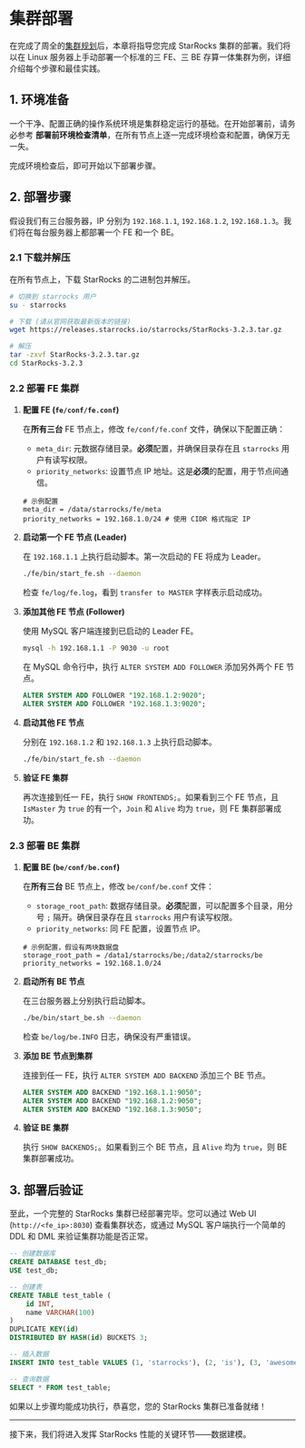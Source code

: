 # 集群部署

在完成了周全的[集群规划](./cluster-planning.md)后，本章将指导您完成 StarRocks 集群的部署。我们将以在 Linux 服务器上手动部署一个标准的三 FE、三 BE 存算一体集群为例，详细介绍每个步骤和最佳实践。

## 1. 环境准备

一个干净、配置正确的操作系统环境是集群稳定运行的基础。在开始部署前，请务必参考 **部署前环境检查清单**，在所有节点上逐一完成环境检查和配置，确保万无一失。

完成环境检查后，即可开始以下部署步骤。

## 2. 部署步骤

假设我们有三台服务器，IP 分别为 `192.168.1.1`, `192.168.1.2`, `192.168.1.3`。我们将在每台服务器上都部署一个 FE 和一个 BE。

### 2.1 下载并解压

在所有节点上，下载 StarRocks 的二进制包并解压。

```bash
# 切换到 starrocks 用户
su - starrocks

# 下载 (请从官网获取最新版本的链接)
wget https://releases.starrocks.io/starrocks/StarRocks-3.2.3.tar.gz

# 解压
tar -zxvf StarRocks-3.2.3.tar.gz
cd StarRocks-3.2.3
```

### 2.2 部署 FE 集群

1.  **配置 FE (`fe/conf/fe.conf`)**

    在**所有三台** FE 节点上，修改 `fe/conf/fe.conf` 文件，确保以下配置正确：
    *   `meta_dir`: 元数据存储目录。**必须**配置，并确保目录存在且 `starrocks` 用户有读写权限。
    *   `priority_networks`: 设置节点 IP 地址。这是**必须**的配置，用于节点间通信。

    ```properties
    # 示例配置
    meta_dir = /data/starrocks/fe/meta
    priority_networks = 192.168.1.0/24 # 使用 CIDR 格式指定 IP
    ```

2.  **启动第一个 FE 节点 (Leader)**

    在 `192.168.1.1` 上执行启动脚本。第一次启动的 FE 将成为 Leader。
    ```bash
    ./fe/bin/start_fe.sh --daemon
    ```
    检查 `fe/log/fe.log`，看到 `transfer to MASTER` 字样表示启动成功。

3.  **添加其他 FE 节点 (Follower)**

    使用 MySQL 客户端连接到已启动的 Leader FE。
    ```bash
    mysql -h 192.168.1.1 -P 9030 -u root
    ```
    在 MySQL 命令行中，执行 `ALTER SYSTEM ADD FOLLOWER` 添加另外两个 FE 节点。
    ```sql
    ALTER SYSTEM ADD FOLLOWER "192.168.1.2:9020";
    ALTER SYSTEM ADD FOLLOWER "192.168.1.3:9020";
    ```

4.  **启动其他 FE 节点**

    分别在 `192.168.1.2` 和 `192.168.1.3` 上执行启动脚本。
    ```bash
    ./fe/bin/start_fe.sh --daemon
    ```

5.  **验证 FE 集群**

    再次连接到任一 FE，执行 `SHOW FRONTENDS;`。如果看到三个 FE 节点，且 `IsMaster` 为 `true` 的有一个，`Join` 和 `Alive` 均为 `true`，则 FE 集群部署成功。

### 2.3 部署 BE 集群

1.  **配置 BE (`be/conf/be.conf`)**

    在**所有三台** BE 节点上，修改 `be/conf/be.conf` 文件：
    *   `storage_root_path`: 数据存储目录。**必须**配置，可以配置多个目录，用分号 `;` 隔开。确保目录存在且 `starrocks` 用户有读写权限。
    *   `priority_networks`: 同 FE 配置，设置节点 IP。

    ```properties
    # 示例配置，假设有两块数据盘
    storage_root_path = /data1/starrocks/be;/data2/starrocks/be
    priority_networks = 192.168.1.0/24
    ```

2.  **启动所有 BE 节点**

    在三台服务器上分别执行启动脚本。
    ```bash
    ./be/bin/start_be.sh --daemon
    ```
    检查 `be/log/be.INFO` 日志，确保没有严重错误。

3.  **添加 BE 节点到集群**

    连接到任一 FE，执行 `ALTER SYSTEM ADD BACKEND` 添加三个 BE 节点。
    ```sql
    ALTER SYSTEM ADD BACKEND "192.168.1.1:9050";
    ALTER SYSTEM ADD BACKEND "192.168.1.2:9050";
    ALTER SYSTEM ADD BACKEND "192.168.1.3:9050";
    ```

4.  **验证 BE 集群**

    执行 `SHOW BACKENDS;`。如果看到三个 BE 节点，且 `Alive` 均为 `true`，则 BE 集群部署成功。

## 3. 部署后验证

至此，一个完整的 StarRocks 集群已经部署完毕。您可以通过 Web UI (`http://<fe_ip>:8030`) 查看集群状态，或通过 MySQL 客户端执行一个简单的 DDL 和 DML 来验证集群功能是否正常。

```sql
-- 创建数据库
CREATE DATABASE test_db;
USE test_db;

-- 创建表
CREATE TABLE test_table (
    id INT,
    name VARCHAR(100)
)
DUPLICATE KEY(id)
DISTRIBUTED BY HASH(id) BUCKETS 3;

-- 插入数据
INSERT INTO test_table VALUES (1, 'starrocks'), (2, 'is'), (3, 'awesome');

-- 查询数据
SELECT * FROM test_table;
```

如果以上步骤均能成功执行，恭喜您，您的 StarRocks 集群已准备就绪！

---

接下来，我们将进入发挥 StarRocks 性能的关键环节——数据建模。